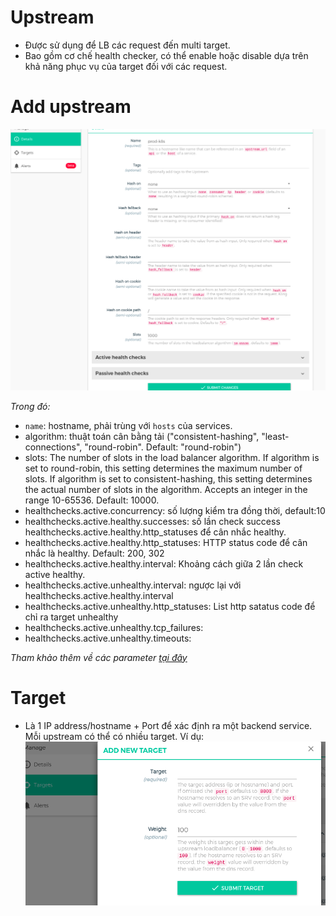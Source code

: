 # Upstream
- Được sử dụng để LB các request đến multi target.
- Bao gồm cơ chế health checker, có thể enable hoặc disable dựa trên khả năng phục vụ của target đối với các request.
# Add upstream

![alts](../images/upstream1.png)

*Trong đó:*
  - ```name```: hostname, phải trùng với ```hosts``` của services.
  - algorithm: thuật toán cân bằng tải ("consistent-hashing", "least-connections", "round-robin". Default: "round-robin")
  - slots: The number of slots in the load balancer algorithm. If algorithm is set to round-robin, this setting determines the maximum number of slots. If algorithm is set to consistent-hashing, this setting determines the actual number of slots in the algorithm. Accepts an integer in the range 10-65536. Default: 10000.
  - healthchecks.active.concurrency: số lượng kiểm tra đồng thời, default:10
  - healthchecks.active.healthy.successes: số lần check success healthchecks.active.healthy.http_statuses để cân nhắc healthy.
  - healthchecks.active.healthy.http_statuses: HTTP status code để cân nhắc là healthy. Default: 200, 302
  - healthchecks.active.healthy.interval: Khoảng cách giữa 2 lần check active healthy.
  - healthchecks.active.unhealthy.interval: ngược lại với healthchecks.active.healthy.interval
  - healthchecks.active.unhealthy.http_statuses: List http satatus code để chỉ ra target unhealthy
  - healthchecks.active.unhealthy.tcp_failures:
  - healthchecks.active.unhealthy.timeouts:

*Tham khảo thêm về các parameter [tại đây](https://docs.konghq.com/gateway-oss/2.5.x/admin-api/#upstream-object)*


# Target
- Là 1 IP address/hostname + Port  để xác định ra một backend service. Mỗi upstream có thể có nhiều target.
Ví dụ:
![alts](../images/target1.png)